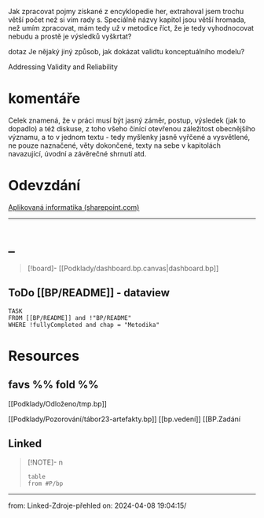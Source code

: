 Jak zpracovat pojmy získané z encyklopedie her, extrahoval jsem trochu větší počet než si vím rady s. Speciálně názvy kapitol jsou větší hromada, než umím zpracovat, mám tedy už v metodice říct, že je tedy vyhodnocovat nebudu a prostě je výsledků vyškrtat? 


dotaz
Je nějaký jiný způsob, jak dokázat validtu konceptuálního modelu?

Addressing Validity and Reliability
# komentáře
Celek znamená, že v práci musí být jasný záměr, postup, výsledek (jak to dopadlo) a též diskuse, z toho všeho činící otevřenou záležitost obecnějšího významu, a to v jednom textu - tedy myšlenky jasně vyřčené a vysvětlené, ne pouze naznačené, věty dokončené, texty na sebe v kapitolách navazující, úvodní a závěrečné shrnutí atd.
# Odevzdání
[Aplikovaná informatika (sharepoint.com)](https://vse.sharepoint.com/sites/intranet-studenti-FIS/SitePages/Aplikovan%C3%A1-informatika.aspx)

---




# _
> [!board]-
> [[Podklady/dashboard.bp.canvas|dashboard.bp]]
## ToDo \[\[BP/README]] - dataview
```dataview
TASK
FROM [[BP/README]] and !"BP/README"
WHERE !fullyCompleted and chap = "Metodika"
```

# Resources
## favs %% fold %%
[[Podklady/Odloženo/tmp.bp]]

[[Podklady/Pozorování/tábor23-artefakty.bp]]
[[bp.vedení]]
[[BP.Zadání


## Linked  

> [!NOTE]- n
> ```dataview
> table
> from #P/bp 
> ```

___
from: Linked-Zdroje-přehled on: 2024-04-08 19:04:15/